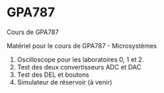 # GPA787
Cours de GPA787

Matériel pour le cours de GPA787 - Microsystèmes
1) Oscilloscope pour les laboratoires 0, 1 et 2.
2) Test des deux convertisseurs ADC et DAC
3) Test des DEL et boutons
4) Simulateur de réservoir (à venir)

